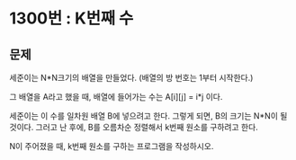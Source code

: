 # 1300번 : K번째 수

## 문제
세준이는 N*N크기의 배열을 만들었다. (배열의 방 번호는 1부터 시작한다.)

그 배열을 A라고 했을 때, 배열에 들어가는 수는 A[i][j] = i*j 이다.

세준이는 이 수를 일차원 배열 B에 넣으려고 한다. 그렇게 되면, B의 크기는 N*N이 될 것이다. 그러고 난 후에, B를 오름차순 정렬해서 k번째 원소를 구하려고 한다.

N이 주어졌을 때, k번째 원소를 구하는 프로그램을 작성하시오.